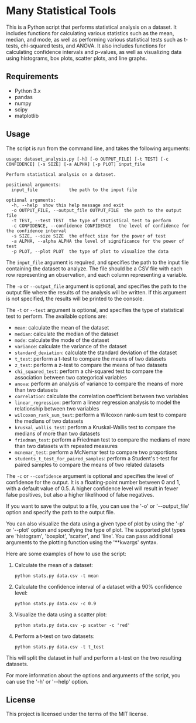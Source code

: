 
# Many Statistical Tools

This is a Python script that performs statistical analysis on a dataset. It includes functions for calculating various statistics such as the mean, median, and mode, as well as performing various statistical tests such as t-tests, chi-squared tests, and ANOVA. It also includes functions for calculating confidence intervals and p-values, as well as visualizing data using histograms, box plots, scatter plots, and line graphs.

## Requirements

-   Python 3.x
-   pandas
-   numpy
-   scipy
-   matplotlib

## Usage

The script is run from the command line, and takes the following arguments:

    usage: dataset_analysis.py [-h] [-o OUTPUT_FILE] [-t TEST] [-c CONFIDENCE] [-s SIZE] [-a ALPHA] [-p PLOT] input_file
    
    Perform statistical analysis on a dataset.
    
    positional arguments:
      input_file            the path to the input file
    
    optional arguments:
      -h, --help  show this help message and exit
      -o OUTPUT_FILE, --output_file OUTPUT_FILE  the path to the output file
      -t TEST, --test TEST  the type of statistical test to perform
      -c CONFIDENCE, --confidence CONFIDENCE   the level of confidence for the confidence interval
      -s SIZE, --size SIZE  the effect size for the power of test
      -a ALPHA, --alpha ALPHA the level of significance for the power of test
      -p PLOT, --plot PLOT  the type of plot to visualize the data 

The `input_file` argument is required, and specifies the path to the input file containing the dataset to analyze. The file should be a CSV file with each row representing an observation, and each column representing a variable.

The `-o` or `--output_file` argument is optional, and specifies the path to the output file where the results of the analysis will be written. If this argument is not specified, the results will be printed to the console.

The `-t` or `--test` argument is optional, and specifies the type of statistical test to perform. The available options are:

-   `mean`: calculate the mean of the dataset
-   `median`: calculate the median of the dataset
-   `mode`: calculate the mode of the dataset
-   `variance`: calculate the variance of the dataset
-   `standard_deviation`: calculate the standard deviation of the dataset
-   `t_test`: perform a t-test to compare the means of two datasets
-   `z_test`: perform a z-test to compare the means of two datasets
-   `chi_squared_test`: perform a chi-squared test to compare the association between two categorical variables
-   `anova`: perform an analysis of variance to compare the means of more than two datasets
-   `correlation`: calculate the correlation coefficient between two variables
-   `linear_regression`: perform a linear regression analysis to model the relationship between two variables
-   `wilcoxon_rank_sum_test`: perform a Wilcoxon rank-sum test to compare the medians of two datasets
-   `kruskal_wallis_test`: perform a Kruskal-Wallis test to compare the medians of more than two datasets
-   `friedman_test`: perform a Friedman test to compare the medians of more than two datasets with repeated measures
-   `mcnemar_test`: perform a McNemar test to compare two proportions
-   `students_t_test_for_paired_samples`: perform a Student's t-test for paired samples to compare the means of two related datasets

The `-c` or `--confidence` argument is optional and specifies the level of confidence for the output. It is a floating-point number between 0 and 1, with a default value of 0.5. A higher confidence level will result in fewer false positives, but also a higher likelihood of false negatives.

If you want to save the output to a file, you can use the '-o' or '--output_file' option and specify the path to the output file.

You can also visualize the data using a given type of plot by using the '-p' or '--plot' option and specifying the type of plot. The supported plot types are 'histogram', 'boxplot', 'scatter', and 'line'. You can pass additional arguments to the plotting function using the '**kwargs' syntax.

Here are some examples of how to use the script:


1.  Calculate the mean of a dataset:
    
    `python stats.py data.csv -t mean` 
    
2.  Calculate the confidence interval of a dataset with a 90% confidence level:

    `python stats.py data.csv -c 0.9` 
    
3.  Visualize the data using a scatter plot:
 
    `python stats.py data.csv -p scatter -c 'red'` 
    
4.  Perform a t-test on two datasets:

    `python stats.py data.csv -t t_test`
    
This will split the dataset in half and perform a t-test on the two resulting datasets.

For more information about the options and arguments of the script, you can use the '-h' or '--help' option.

## License

This project is licensed under the terms of the MIT license.
